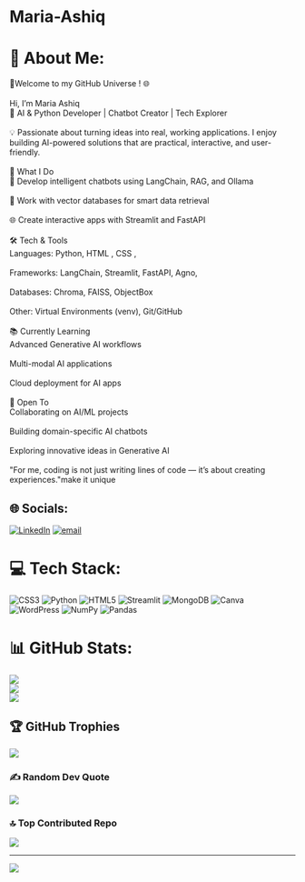 # Maria-Ashiq
# 💫 About Me:
🚀Welcome to my GitHub Universe ! 🌐<br><br>Hi, I’m Maria Ashiq<br>🚀 AI & Python Developer | Chatbot Creator | Tech Explorer<br><br>💡 Passionate about turning ideas into real, working applications. I enjoy building AI-powered solutions that are practical, interactive, and user-friendly.<br><br>🔹 What I Do<br>🤖 Develop intelligent chatbots using LangChain, RAG, and Ollama<br><br>📂 Work with vector databases for smart data retrieval<br><br>🌐 Create interactive apps with Streamlit and FastAPI<br><br>🛠 Tech & Tools<br>Languages: Python, HTML , CSS , <br><br>Frameworks: LangChain, Streamlit, FastAPI, Agno, <br><br>Databases: Chroma, FAISS, ObjectBox<br><br>Other: Virtual Environments (venv), Git/GitHub<br><br>📚 Currently Learning<br>Advanced Generative AI workflows<br><br>Multi-modal AI applications<br><br>Cloud deployment for AI apps<br><br>🤝 Open To<br>Collaborating on AI/ML projects<br><br>Building domain-specific AI chatbots<br><br>Exploring innovative ideas in Generative AI<br><br>"For me, coding is not just writing lines of code — it’s about creating experiences."make it unique


## 🌐 Socials:
[![LinkedIn](https://img.shields.io/badge/LinkedIn-%230077B5.svg?logo=linkedin&logoColor=white)](https://linkedin.com/in/https://www.linkedin.com/in/maria-ashiq-384b97250?utm_source=share&utm_campaign=share_via&utm_content=profile&utm_medium=android_app) [![email](https://img.shields.io/badge/Email-D14836?logo=gmail&logoColor=white)](mailto:mariaashiqq99@gmail.com) 

# 💻 Tech Stack:
![CSS3](https://img.shields.io/badge/css3-%231572B6.svg?style=for-the-badge&logo=css3&logoColor=white) ![Python](https://img.shields.io/badge/python-3670A0?style=for-the-badge&logo=python&logoColor=ffdd54) ![HTML5](https://img.shields.io/badge/html5-%23E34F26.svg?style=for-the-badge&logo=html5&logoColor=white) ![Streamlit](https://img.shields.io/badge/Streamlit-%23FE4B4B.svg?style=for-the-badge&logo=streamlit&logoColor=white) ![MongoDB](https://img.shields.io/badge/MongoDB-%234ea94b.svg?style=for-the-badge&logo=mongodb&logoColor=white) ![Canva](https://img.shields.io/badge/Canva-%2300C4CC.svg?style=for-the-badge&logo=Canva&logoColor=white) ![WordPress](https://img.shields.io/badge/WordPress-%23117AC9.svg?style=for-the-badge&logo=WordPress&logoColor=white) ![NumPy](https://img.shields.io/badge/numpy-%23013243.svg?style=for-the-badge&logo=numpy&logoColor=white) ![Pandas](https://img.shields.io/badge/pandas-%23150458.svg?style=for-the-badge&logo=pandas&logoColor=white)
# 📊 GitHub Stats:
![](https://github-readme-stats.vercel.app/api?username=mariaashiqqq&theme=dark&hide_border=false&include_all_commits=false&count_private=false)<br/>
![](https://nirzak-streak-stats.vercel.app/?user=mariaashiqqq&theme=dark&hide_border=false)<br/>
![](https://github-readme-stats.vercel.app/api/top-langs/?username=mariaashiqqq&theme=dark&hide_border=false&include_all_commits=false&count_private=false&layout=compact)

## 🏆 GitHub Trophies
![](https://github-profile-trophy.vercel.app/?username=mariaashiqqq&theme=radical&no-frame=false&no-bg=true&margin-w=4)

### ✍️ Random Dev Quote
![](https://quotes-github-readme.vercel.app/api?type=horizontal&theme=dark)

### 🔝 Top Contributed Repo
![](https://github-contributor-stats.vercel.app/api?username=mariaashiqqq&limit=5&theme=transparent&combine_all_yearly_contributions=true)

---
[![](https://visitcount.itsvg.in/api?id=mariaashiqqq&icon=0&color=0)](https://visitcount.itsvg.in)

<!-- Proudly created with GPRM ( https://gprm.itsvg.in ) -->
